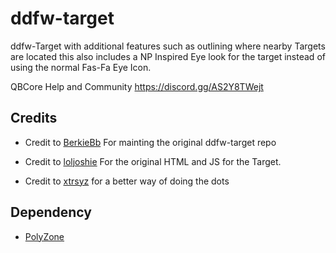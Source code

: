 # ddfw-target

ddfw-Target with additional features such as outlining where nearby Targets are located this also includes a NP Inspired Eye look for the target instead of using the normal Fas-Fa Eye Icon.

QBCore Help and Community
https://discord.gg/AS2Y8TWejt

## Credits

* Credit to [BerkieBb](https://github.com/BerkieBb/ddfw-target) For mainting the original ddfw-target repo

* Credit to [loljoshie](https://discord.gg/ljlabs) For the original HTML and JS for the Target.

* Credit to [xtrsyz](https://github.com/overextended/qtarget/pull/70) for a better way of doing the dots

## Dependency
* [PolyZone](https://github.com/mkafrin/PolyZone)
